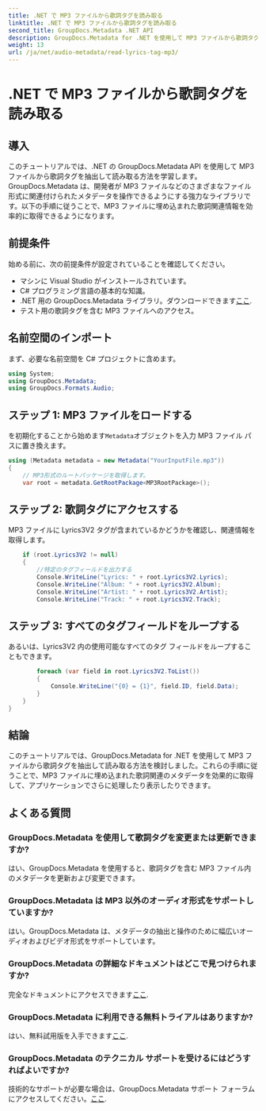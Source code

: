 ```yaml
---
title: .NET で MP3 ファイルから歌詞タグを読み取る
linktitle: .NET で MP3 ファイルから歌詞タグを読み取る
second_title: GroupDocs.Metadata .NET API
description: GroupDocs.Metadata for .NET を使用して MP3 ファイルから歌詞タグを抽出する方法を学びます。ステップバイステップのチュートリアルに従ってください。
weight: 13
url: /ja/net/audio-metadata/read-lyrics-tag-mp3/
---
```


# .NET で MP3 ファイルから歌詞タグを読み取る

## 導入
このチュートリアルでは、.NET の GroupDocs.Metadata API を使用して MP3 ファイルから歌詞タグを抽出して読み取る方法を学習します。 GroupDocs.Metadata は、開発者が MP3 ファイルなどのさまざまなファイル形式に関連付けられたメタデータを操作できるようにする強力なライブラリです。以下の手順に従うことで、MP3 ファイルに埋め込まれた歌詞関連情報を効率的に取得できるようになります。
## 前提条件
始める前に、次の前提条件が設定されていることを確認してください。
- マシンに Visual Studio がインストールされています。
- C# プログラミング言語の基本的な知識。
-  .NET 用の GroupDocs.Metadata ライブラリ。ダウンロードできます[ここ](https://releases.groupdocs.com/metadata/net/).
- テスト用の歌詞タグを含む MP3 ファイルへのアクセス。

## 名前空間のインポート
まず、必要な名前空間を C# プロジェクトに含めます。
```csharp
using System;
using GroupDocs.Metadata;
using GroupDocs.Formats.Audio;
```
## ステップ 1: MP3 ファイルをロードする
を初期化することから始めます`Metadata`オブジェクトを入力 MP3 ファイル パスに置き換えます。
```csharp
using (Metadata metadata = new Metadata("YourInputFile.mp3"))
{
    // MP3形式のルートパッケージを取得します。
    var root = metadata.GetRootPackage<MP3RootPackage>();
```
## ステップ 2: 歌詞タグにアクセスする
MP3 ファイルに Lyrics3V2 タグが含まれているかどうかを確認し、関連情報を取得します。
```csharp
    if (root.Lyrics3V2 != null)
    {
        //特定のタグフィールドを出力する
        Console.WriteLine("Lyrics: " + root.Lyrics3V2.Lyrics);
        Console.WriteLine("Album: " + root.Lyrics3V2.Album);
        Console.WriteLine("Artist: " + root.Lyrics3V2.Artist);
        Console.WriteLine("Track: " + root.Lyrics3V2.Track);
```
## ステップ 3: すべてのタグフィールドをループする
あるいは、Lyrics3V2 内の使用可能なすべてのタグ フィールドをループすることもできます。
```csharp
        foreach (var field in root.Lyrics3V2.ToList())
        {
            Console.WriteLine("{0} = {1}", field.ID, field.Data);
        }
    }
}
```

## 結論
このチュートリアルでは、GroupDocs.Metadata for .NET を使用して MP3 ファイルから歌詞タグを抽出して読み取る方法を検討しました。これらの手順に従うことで、MP3 ファイルに埋め込まれた歌詞関連のメタデータを効果的に取得して、アプリケーションでさらに処理したり表示したりできます。

## よくある質問
### GroupDocs.Metadata を使用して歌詞タグを変更または更新できますか?
はい、GroupDocs.Metadata を使用すると、歌詞タグを含む MP3 ファイル内のメタデータを更新および変更できます。
### GroupDocs.Metadata は MP3 以外のオーディオ形式をサポートしていますか?
はい。GroupDocs.Metadata は、メタデータの抽出と操作のために幅広いオーディオおよびビデオ形式をサポートしています。
### GroupDocs.Metadata の詳細なドキュメントはどこで見つけられますか?
完全なドキュメントにアクセスできます[ここ](https://tutorials.groupdocs.com/metadata/net/).
### GroupDocs.Metadata に利用できる無料トライアルはありますか?
はい、無料試用版を入手できます[ここ](https://releases.groupdocs.com/).
### GroupDocs.Metadata のテクニカル サポートを受けるにはどうすればよいですか?
技術的なサポートが必要な場合は、GroupDocs.Metadata サポート フォーラムにアクセスしてください。[ここ](https://forum.groupdocs.com/c/metadata/14).